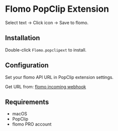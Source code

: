 # Flomo PopClip Extension

Select text → Click icon → Save to flomo.

## Installation

Double-click `Flomo.popclipext` to install.

## Configuration

Set your flomo API URL in PopClip extension settings.

Get URL from: [flomo incoming webhook](https://flomoapp.com/mine?source=incoming_webhook)

## Requirements

- macOS
- PopClip
- flomo PRO account